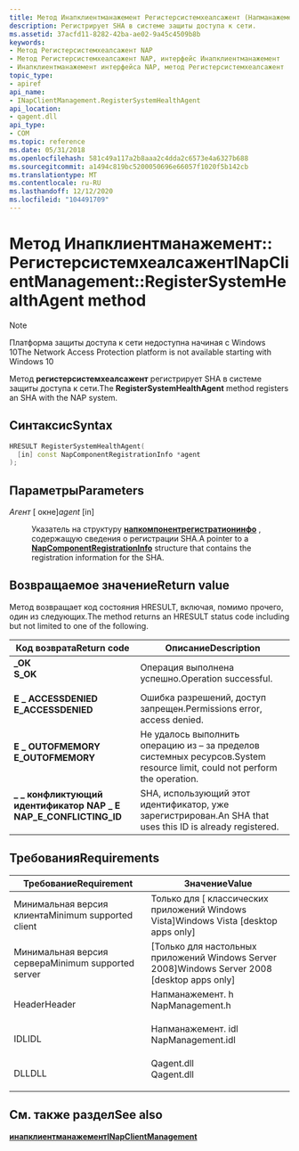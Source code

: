 ```yaml
---
title: Метод Инапклиентманажемент Регистерсистемхеалсажент (Напманажемент. h)
description: Регистрирует SHA в системе защиты доступа к сети.
ms.assetid: 37acfd11-8282-42ba-ae02-9a45c4509b8b
keywords:
- Метод Регистерсистемхеалсажент NAP
- Метод Регистерсистемхеалсажент NAP, интерфейс Инапклиентманажемент
- Инапклиентманажемент интерфейса NAP, метод Регистерсистемхеалсажент
topic_type:
- apiref
api_name:
- INapClientManagement.RegisterSystemHealthAgent
api_location:
- qagent.dll
api_type:
- COM
ms.topic: reference
ms.date: 05/31/2018
ms.openlocfilehash: 581c49a117a2b8aaa2c4dda2c6573e4a6327b688
ms.sourcegitcommit: a1494c819bc5200050696e66057f1020f5b142cb
ms.translationtype: MT
ms.contentlocale: ru-RU
ms.lasthandoff: 12/12/2020
ms.locfileid: "104491709"
---
```

# <a name="inapclientmanagementregistersystemhealthagent-method"></a><span data-ttu-id="bd09f-106">Метод Инапклиентманажемент:: Регистерсистемхеалсажент</span><span class="sxs-lookup"><span data-stu-id="bd09f-106">INapClientManagement::RegisterSystemHealthAgent method</span></span>

> [!Note]  
> <span data-ttu-id="bd09f-107">Платформа защиты доступа к сети недоступна начиная с Windows 10</span><span class="sxs-lookup"><span data-stu-id="bd09f-107">The Network Access Protection platform is not available starting with Windows 10</span></span>

 

<span data-ttu-id="bd09f-108">Метод **регистерсистемхеалсажент** регистрирует SHA в системе защиты доступа к сети.</span><span class="sxs-lookup"><span data-stu-id="bd09f-108">The **RegisterSystemHealthAgent** method registers an SHA with the NAP system.</span></span>

## <a name="syntax"></a><span data-ttu-id="bd09f-109">Синтаксис</span><span class="sxs-lookup"><span data-stu-id="bd09f-109">Syntax</span></span>


```C++
HRESULT RegisterSystemHealthAgent(
  [in] const NapComponentRegistrationInfo *agent
);
```



## <a name="parameters"></a><span data-ttu-id="bd09f-110">Параметры</span><span class="sxs-lookup"><span data-stu-id="bd09f-110">Parameters</span></span>

<dl> <dt>

<span data-ttu-id="bd09f-111">*Агент* \[ окне\]</span><span class="sxs-lookup"><span data-stu-id="bd09f-111">*agent* \[in\]</span></span>
</dt> <dd>

<span data-ttu-id="bd09f-112">Указатель на структуру [**напкомпонентрегистратионинфо**](/windows/win32/api/naptypes/ns-naptypes-napcomponentregistrationinfo) , содержащую сведения о регистрации SHA.</span><span class="sxs-lookup"><span data-stu-id="bd09f-112">A pointer to a [**NapComponentRegistrationInfo**](/windows/win32/api/naptypes/ns-naptypes-napcomponentregistrationinfo) structure that contains the registration information for the SHA.</span></span>

</dd> </dl>

## <a name="return-value"></a><span data-ttu-id="bd09f-113">Возвращаемое значение</span><span class="sxs-lookup"><span data-stu-id="bd09f-113">Return value</span></span>

<span data-ttu-id="bd09f-114">Метод возвращает код состояния HRESULT, включая, помимо прочего, один из следующих.</span><span class="sxs-lookup"><span data-stu-id="bd09f-114">The method returns an HRESULT status code including but not limited to one of the following.</span></span>



| <span data-ttu-id="bd09f-115">Код возврата</span><span class="sxs-lookup"><span data-stu-id="bd09f-115">Return code</span></span>                                                                                            | <span data-ttu-id="bd09f-116">Описание</span><span class="sxs-lookup"><span data-stu-id="bd09f-116">Description</span></span>                                                        |
|--------------------------------------------------------------------------------------------------------|--------------------------------------------------------------------|
| <dl> <span data-ttu-id="bd09f-117"><dt>**\_ОК**</dt></span><span class="sxs-lookup"><span data-stu-id="bd09f-117"><dt>**S\_OK**</dt></span></span> </dl>                   | <span data-ttu-id="bd09f-118">Операция выполнена успешно.</span><span class="sxs-lookup"><span data-stu-id="bd09f-118">Operation successful.</span></span><br/>                                   |
| <dl> <span data-ttu-id="bd09f-119"><dt>**E \_ ACCESSDENIED**</dt></span><span class="sxs-lookup"><span data-stu-id="bd09f-119"><dt>**E\_ACCESSDENIED**</dt></span></span> </dl>         | <span data-ttu-id="bd09f-120">Ошибка разрешений, доступ запрещен.</span><span class="sxs-lookup"><span data-stu-id="bd09f-120">Permissions error, access denied.</span></span><br/>                       |
| <dl> <span data-ttu-id="bd09f-121"><dt>**E \_ OUTOFMEMORY**</dt></span><span class="sxs-lookup"><span data-stu-id="bd09f-121"><dt>**E\_OUTOFMEMORY**</dt></span></span> </dl>          | <span data-ttu-id="bd09f-122">Не удалось выполнить операцию из – за пределов системных ресурсов.</span><span class="sxs-lookup"><span data-stu-id="bd09f-122">System resource limit, could not perform the operation.</span></span><br/> |
| <dl> <span data-ttu-id="bd09f-123"><dt>**\_ \_ конфликтующий идентификатор NAP \_ E**</dt></span><span class="sxs-lookup"><span data-stu-id="bd09f-123"><dt>**NAP\_E\_CONFLICTING\_ID**</dt></span></span> </dl> | <span data-ttu-id="bd09f-124">SHA, использующий этот идентификатор, уже зарегистрирован.</span><span class="sxs-lookup"><span data-stu-id="bd09f-124">An SHA that uses this ID is already registered.</span></span><br/>         |



 

## <a name="requirements"></a><span data-ttu-id="bd09f-125">Требования</span><span class="sxs-lookup"><span data-stu-id="bd09f-125">Requirements</span></span>



| <span data-ttu-id="bd09f-126">Требование</span><span class="sxs-lookup"><span data-stu-id="bd09f-126">Requirement</span></span> | <span data-ttu-id="bd09f-127">Значение</span><span class="sxs-lookup"><span data-stu-id="bd09f-127">Value</span></span> |
|-------------------------------------|----------------------------------------------------------------------------------------------|
| <span data-ttu-id="bd09f-128">Минимальная версия клиента</span><span class="sxs-lookup"><span data-stu-id="bd09f-128">Minimum supported client</span></span><br/> | <span data-ttu-id="bd09f-129">Только для \[ классических приложений Windows Vista\]</span><span class="sxs-lookup"><span data-stu-id="bd09f-129">Windows Vista \[desktop apps only\]</span></span><br/>                                               |
| <span data-ttu-id="bd09f-130">Минимальная версия сервера</span><span class="sxs-lookup"><span data-stu-id="bd09f-130">Minimum supported server</span></span><br/> | <span data-ttu-id="bd09f-131">\[Только для настольных приложений Windows Server 2008\]</span><span class="sxs-lookup"><span data-stu-id="bd09f-131">Windows Server 2008 \[desktop apps only\]</span></span><br/>                                         |
| <span data-ttu-id="bd09f-132">Header</span><span class="sxs-lookup"><span data-stu-id="bd09f-132">Header</span></span><br/>                   | <dl> <span data-ttu-id="bd09f-133"><dt>Напманажемент. h</dt></span><span class="sxs-lookup"><span data-stu-id="bd09f-133"><dt>NapManagement.h</dt></span></span> </dl>   |
| <span data-ttu-id="bd09f-134">IDL</span><span class="sxs-lookup"><span data-stu-id="bd09f-134">IDL</span></span><br/>                      | <dl> <span data-ttu-id="bd09f-135"><dt>Напманажемент. idl</dt></span><span class="sxs-lookup"><span data-stu-id="bd09f-135"><dt>NapManagement.idl</dt></span></span> </dl> |
| <span data-ttu-id="bd09f-136">DLL</span><span class="sxs-lookup"><span data-stu-id="bd09f-136">DLL</span></span><br/>                      | <dl> <span data-ttu-id="bd09f-137"><dt>Qagent.dll</dt></span><span class="sxs-lookup"><span data-stu-id="bd09f-137"><dt>Qagent.dll</dt></span></span> </dl>        |



## <a name="see-also"></a><span data-ttu-id="bd09f-138">См. также раздел</span><span class="sxs-lookup"><span data-stu-id="bd09f-138">See also</span></span>

<dl> <dt>

[<span data-ttu-id="bd09f-139">**инапклиентманажемент**</span><span class="sxs-lookup"><span data-stu-id="bd09f-139">**INapClientManagement**</span></span>](inapclientmanagement.md)
</dt> </dl>

 

 





